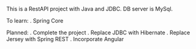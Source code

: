 This is a RestAPI project with Java and JDBC.
DB server is MySql.

To learn:
. Spring Core

Planned:
. Complete the project
. Replace JDBC with Hibernate
. Replace Jersey with Spring REST
. Incorporate Angular
